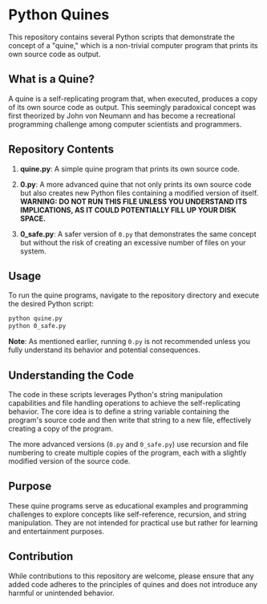 # Python Quines

This repository contains several Python scripts that demonstrate the concept of a "quine," which is a non-trivial computer program that prints its own source code as output.

## What is a Quine?

A quine is a self-replicating program that, when executed, produces a copy of its own source code as output. This seemingly paradoxical concept was first theorized by John von Neumann and has become a recreational programming challenge among computer scientists and programmers.

## Repository Contents

1. **quine.py**: A simple quine program that prints its own source code.

2. **0.py**: A more advanced quine that not only prints its own source code but also creates new Python files containing a modified version of itself. **WARNING: DO NOT RUN THIS FILE UNLESS YOU UNDERSTAND ITS IMPLICATIONS, AS IT COULD POTENTIALLY FILL UP YOUR DISK SPACE.**

3. **0_safe.py**: A safer version of `0.py` that demonstrates the same concept but without the risk of creating an excessive number of files on your system.

## Usage

To run the quine programs, navigate to the repository directory and execute the desired Python script:

```bash
python quine.py
python 0_safe.py
```
**Note**: As mentioned earlier, running `0.py` is not recommended unless you fully understand its behavior and potential consequences.

## Understanding the Code

The code in these scripts leverages Python's string manipulation capabilities and file handling operations to achieve the self-replicating behavior. The core idea is to define a string variable containing the program's source code and then write that string to a new file, effectively creating a copy of the program.

The more advanced versions (`0.py` and `0_safe.py`) use recursion and file numbering to create multiple copies of the program, each with a slightly modified version of the source code.

## Purpose

These quine programs serve as educational examples and programming challenges to explore concepts like self-reference, recursion, and string manipulation. They are not intended for practical use but rather for learning and entertainment purposes.

## Contribution

While contributions to this repository are welcome, please ensure that any added code adheres to the principles of quines and does not introduce any harmful or unintended behavior.
